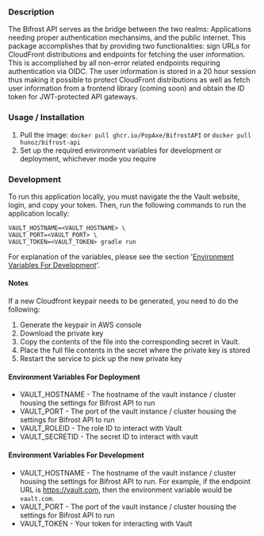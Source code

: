 ### Description
The Bifrost API serves as the bridge between the two realms: Applications needing proper authentication mechansims, and the public internet. This package accomplishes that by providing two functionalities: sign URLs for CloudFront distributions and endpoints for fetching the user information. This is accomplished by all non-error related endpoints requiring authentication via OIDC. The user information is stored in a 20 hour session thus making it possible to protect CloudFront distributions as well as fetch user information from a frontend library (coming soon) and obtain the ID token for JWT-protected API gateways.

### Usage / Installation
1. Pull the image: `docker pull ghcr.io/PopAxe/BifrostAPI` or `docker pull hunoz/bifrost-api`
2. Set up the required environment variables for development or deployment, whichever mode you require

### Development
To run this application locally, you must navigate the the Vault website, login, and copy your token. Then, run the following commands to run the application locally:
```
VAULT_HOSTNAME=<VAULT_HOSTNAME> \
VAULT_PORT=<VAULT_PORT> \
VAULT_TOKEN=<VAULT_TOKEN> gradle run
```

For explanation of the variables, please see the section '[Environment Variables For Development](#Environment-Variables-For-Development)'.

#### Notes
If a new Cloudfront keypair needs to be generated, you need to do the following:
1. Generate the keypair in AWS console
2. Download the private key
3. Copy the contents of the file into the corresponding secret in Vault.
4. Place the full file contents in the secret where the private key is stored
5. Restart the service to pick up the new private key

#### Environment Variables For Deployment
* VAULT_HOSTNAME - The hostname of the vault instance / cluster housing the settings for Bifrost API to run
* VAULT_PORT - The port of the vault instance / cluster housing the settings for Bifrost API to run
* VAULT_ROLEID - The role ID to interact with Vault
* VAULT_SECRETID - The secret ID to interact with vault

#### Environment Variables For Development
* VAULT_HOSTNAME - The hostname of the vault instance / cluster housing the settings for Bifrost API to run. For example, if the endpoint URL is https://vault.com, then the environment variable would be `vault.com`.
* VAULT_PORT - The port of the vault instance / cluster housing the settings for Bifrost API to run
* VAULT_TOKEN - Your token for interacting with Vault